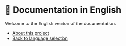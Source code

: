 # 📘 Documentation in English

Welcome to the English version of the documentation.

- [About this project](../about.md)
- [Back to language selection](../index.md)
